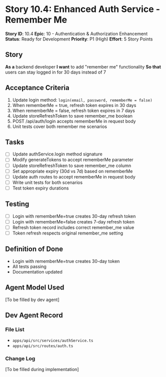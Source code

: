# Story 10.4: Enhanced Auth Service - Remember Me

**Story ID**: 10.4
**Epic**: 10 - Authentication & Authorization Enhancement  
**Status**: Ready for Development
**Priority**: P1 (High)
**Effort**: 5 Story Points

## Story
**As a** backend developer
**I want** to add "remember me" functionality
**So that** users can stay logged in for 30 days instead of 7

## Acceptance Criteria
1. Update login method: `login(email, password, rememberMe = false)`
2. When rememberMe = true, refresh token expires in 30 days
3. When rememberMe = false, refresh token expires in 7 days
4. Update storeRefreshToken to save remember_me boolean
5. POST /api/auth/login accepts rememberMe in request body
6. Unit tests cover both remember me scenarios

## Tasks
- [ ] Update authService.login method signature
- [ ] Modify generateTokens to accept rememberMe parameter
- [ ] Update storeRefreshToken to save remember_me column
- [ ] Set appropriate expiry (30d vs 7d) based on rememberMe
- [ ] Update auth routes to accept rememberMe in request body
- [ ] Write unit tests for both scenarios
- [ ] Test token expiry durations

## Testing
- [ ] Login with rememberMe=true creates 30-day refresh token
- [ ] Login with rememberMe=false creates 7-day refresh token
- [ ] Refresh token record includes correct remember_me value
- [ ] Token refresh respects original remember_me setting

## Definition of Done
- Login with rememberMe=true creates 30-day token
- All tests passing
- Documentation updated

## Agent Model Used
[To be filled by dev agent]

## Dev Agent Record

### File List
- `apps/api/src/services/authService.ts`
- `apps/api/src/routes/auth.ts`

### Change Log
[To be filled during implementation]
